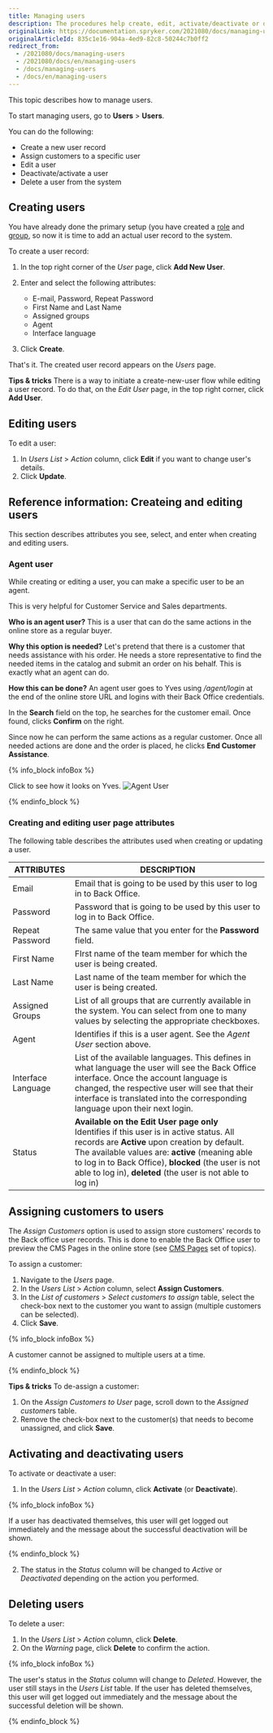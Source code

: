 ```yaml
---
title: Managing users
description: The procedures help create, edit, activate/deactivate or delete Back Office users, set a language to the Back Office user account, and make a user be an agent.
originalLink: https://documentation.spryker.com/2021080/docs/managing-users
originalArticleId: 835c1e16-904a-4ed9-82c8-50244c7b0ff2
redirect_from:
  - /2021080/docs/managing-users
  - /2021080/docs/en/managing-users
  - /docs/managing-users
  - /docs/en/managing-users
---
```


This topic describes how to manage users.

To start managing users, go to **Users** > **Users**.

You can do the following:
* Create a new user record
* Assign customers to a specific user
* Edit a user
* Deactivate/activate a user
* Delete a user from the system

## Creating users

You have already done the primary setup (you have created a [role](/docs/scos/user/back-office-user-guides/{{page.version}}/users/roles-groups-and-users/managing-roles.html) and [group](/docs/scos/user/back-office-user-guides/{{page.version}}/users/roles-groups-and-users/managing-groups.html), so now it is time to add an actual user record to the system.

To create a user record:
1. In the top right corner of the *User* page, click **Add New User**.
2. Enter and select the following attributes:

    * E-mail, Password, Repeat Password
    * First Name and Last Name
    * Assigned groups
    * Agent
    * Interface language

3. Click **Create**.

That's it. The created user record appears on the *Users* page.    

**Tips & tricks**
There is a way to initiate a create-new-user flow while editing a user record. To do that, on the *Edit User* page, in the top right corner, click **Add User**.

## Editing users

To edit a user:
1. In *Users List* > *Action* column, click **Edit**  if you want to change user's details.
2. Click **Update**.

## Reference information: Createing and editing users

This section describes attributes you see, select, and enter when creating and editing users.

### Agent user

While creating or editing a user, you can make a specific user to be an agent.

This is very helpful for Customer Service and Sales departments.

**Who is an agent user?**
This is a user that can do the same actions in the online store as a regular buyer.

**Why this option is needed?**
Let's pretend that there is a customer that needs assistance with his order. He needs a store representative to find the needed items in the catalog and submit an order on his behalf. This is exactly what an agent can do.

**How this can be done?**
An agent user goes to Yves using _/agent/login_ at the end of the online store URL and logins with their Back Office credentials.

In the **Search** field on the top, he searches for the customer email. Once found, clicks **Confirm** on the right.

Since now he can perform the same actions as a regular customer. Once all needed actions are done and the order is placed, he clicks **End Customer Assistance**.

{% info_block infoBox %}

Click to see how it looks on Yves.
![Agent User](https://spryker.s3.eu-central-1.amazonaws.com/docs/User+Guides/Back+Office+User+Guides/Users+Control/User:+Reference+Information/Agent+User.gif)

{% endinfo_block %}

### Creating and editing user page attributes

The following table describes the attributes used when creating or updating a user.

| ATTRIBUTES | DESCRIPTION  |
| --- | --- |
| Email | Email that is going to be used by this user to log in to Back Office.  |
| Password | Password that is going to be used by this user to log in to Back Office.  |
| Repeat Password | The same value that you enter for the **Password** field. |
|First Name| FIrst name of the team member for which the user is being created. |
|Last Name| Last name of the team member for which the user is being created. |
| Assigned Groups |List of all groups that are currently available in the system. You can select from one to many values by selecting the appropriate checkboxes. |
| Agent | Identifies if this is a user agent. See the _Agent User_ section above. |
| Interface Language |List of the available languages. This defines in what language the user will see the Back Office interface. Once the account language is changed, the respective user will see that their interface is translated into the corresponding language upon their next login.|
| Status |**Available on the Edit User page only**</br>Identifies if this user is in active status. All records are **Active** upon creation by default. The available values are: **active** (meaning able to log in to Back Office), **blocked** (the user is not able to log in), **deleted** (the user is not able to log in)|

## Assigning customers to users

The *Assign Customers* option is used to assign store customers' records to the Back office user records. This is done to enable the Back Office user to preview the CMS Pages in the online store (see [CMS Pages](/docs/scos/user/back-office-user-guides/{{page.version}}/content/pages/managing-cms-pages.html#previewing-cms-pages) set of topics).

To assign a customer:
1. Navigate to the *Users* page.
2. In the *Users List* > *Action* column, select **Assign Customers**.
3. In the *List of customers* > *Select customers to assign* table, select the check-box next to the customer you want to assign (multiple customers can be selected).
4. Click **Save**.

{% info_block infoBox %}

A customer cannot be assigned to multiple users at a time.

{% endinfo_block %}

**Tips & tricks**
To de-assign a customer:
1. On the *Assign Customers to User* page, scroll down to the *Assigned customer*s table.
2. Remove the check-box next to the customer(s) that needs to become unassigned, and click **Save**.

## Activating and deactivating users

To activate or deactivate a user:
1. In the *Users List* > *Action* column, click **Activate** (or **Deactivate**).

{% info_block infoBox %}

If a user has deactivated themselves, this user will get logged out immediately and the message about the successful deactivation will be shown.

{% endinfo_block %}

2. The status in the _Status_ column will be changed to *Active* or *Deactivated* depending on the action you performed.

 ## Deleting users

To delete a user:
 1. In the *Users List* > *Action* column, click **Delete**.
2. On the *Warning* page, click **Delete** to confirm the action.

{% info_block infoBox %}

The user's status in the *Status* column will change to *Deleted*. However, the user still stays in the *Users List* table. If the user has deleted themselves, this user will get logged out immediately and the message about the successful deletion will be shown.

{% endinfo_block %}
